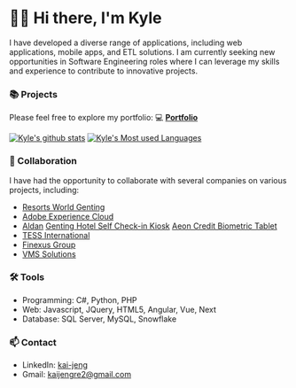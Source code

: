 # 🙋‍♂️ Hi there, I'm Kyle

I have developed a diverse range of applications, including web applications, mobile apps, and ETL solutions. 
I am currently seeking new opportunities in Software Engineering roles where I can leverage my skills and experience to contribute to innovative projects.


### 📚 Projects

Please feel free to explore my portfolio: 💻 **[Portfolio](https://github.com/KyleWong613/KJSite/blob/main/README.md)**

[![Kyle's github stats](https://github-readme-stats.vercel.app/api?username=kylewong613&count_private=true&show_icons=true&show=&theme=catppuccin_latte&hide=issues,contribs&line_height=24)](https://github.com/anuraghazra/github-readme-stats) 
[![Kyle's Most used Languages](https://github-readme-stats.vercel.app/api/top-langs/?username=KyleWong613&layout=compact&theme=catppuccin_latte&line_height=25)](https://github.com/anuraghazra/github-readme-stats)


### 👯 Collaboration

I have had the opportunity to collaborate with several companies on various projects, including:
- [Resorts World Genting](https://www.rwgenting.com/)
- [Adobe Experience Cloud](https://business.adobe.com/sg/products/experience-manager/adobe-experience-manager.html)
- [Aldan](https://www.aldantechnology.com/products--solutions.html)
      [Genting Hotel Self Check-in Kiosk](https://www.aldantechnology.com/uploads/1/4/8/3/148341329/c.jpg)
      [Aeon Credit Biometric Tablet](https://www.aldantechnology.com/uploads/1/4/8/3/148341329/recardingkiosk_orig.png)
- [TESS International](https://www.tessinternational.com/)
- [Finexus Group](https://www.finexusgroup.com/) 
- [VMS Solutions](https://www.vms-solutions.com/en/index.php)


### 🛠️ Tools

- Programming: C#, Python, PHP
- Web: Javascript, JQuery, HTML5, Angular, Vue, Next
- Database: SQL Server, MySQL, Snowflake

### 📫 Contact
- LinkedIn: [kai-jeng](https://www.linkedin.com/in/wong-kai-jeng/)
- Gmail: kaijengre2@gmail.com

<!--
**KyleWong613/KyleWong613** is a ✨ _special_ ✨ repository because its `README.md` (this file) appears on your GitHub profile.

Here are some ideas to get you started:

- 🔭 I’m currently working on ...
- 🌱 I’m currently learning ...
- 👯 I’m looking to collaborate on ...
- 🤔 I’m looking for help with ...
- 💬 Ask me about ...
- 📫 How to reach me: ...
- 😄 Pronouns: ...
- ⚡ Fun fact: ...
-->
